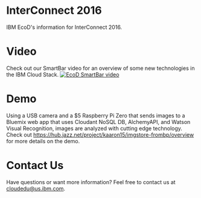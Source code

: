 # InterConnect 2016
IBM EcoD's information for InterConnect 2016.

# Video
Check out our SmartBar video for an overview of some new technologies in the IBM Cloud Stack. [![EcoD SmartBar video](https://img.youtube.com/vi/Pqb8FpXKdBU/0.jpg)](https://youtu.be/Pqb8FpXKdBU)

# Demo
Using a USB camera and a $5 Raspberry Pi Zero that sends images to a Bluemix web app that uses Cloudant NoSQL DB, AlchemyAPI, and Watson Visual Recognition, images are analyzed with cutting edge technology. Check out https://hub.jazz.net/project/kaaron15/imgstore-frombp/overview for more details on the demo.

# Contact Us
Have questions or want more information? Feel free to contact us at cloudedu@us.ibm.com.

